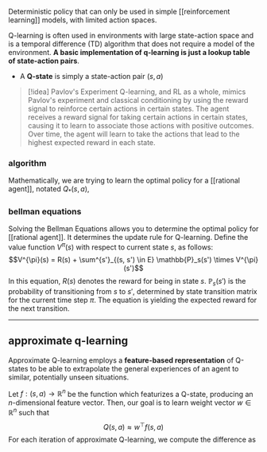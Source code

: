 Deterministic policy that can only be used in simple [[reinforcement learning]] models, with limited action spaces.

Q-learning is often used in environments with large state-action space and is a temporal difference (TD) algorithm that does not require a model of the environment. **A basic implementation of q-learning is just a lookup table of state-action pairs**.
- A **Q-state** is simply a state-action pair $(s, a)$

>[!idea] Pavlov's Experiment
>Q-learning, and RL as a whole, mimics Pavlov's experiment and classical conditioning by using the reward signal to reinforce certain actions in certain states. The agent receives a reward signal for taking certain actions in certain states, causing it to learn to associate those actions with positive outcomes. Over time, the agent will learn to take the actions that lead to the highest expected reward in each state.

### algorithm
Mathematically, we are trying to learn the optimal policy for a [[rational agent]], notated $Q_*(s, a)$, 

### bellman equations
Solving the Bellman Equations allows you to determine the optimal policy for [[rational agent]]. It determines the update rule for Q-learning. Define the value function $V^{\pi}(s)$ with respect to current state $s$, as follows:
$$V^{\pi}(s) = R(s) + \sum^{s'}_{(s, s') \in E} \mathbb{P}_s(s') \times V^{\pi}(s')$$
In this equation, $R(s)$ denotes the reward for being in state $s$. $\mathbb{P}_s(s')$ is the probability of transitioning from $s$ to $s'$, determined by state transition matrix for the current time step $\pi$. The equation is yielding the expected reward for the next transition.

---
## approximate q-learning
Approximate Q-learning employs a **feature-based representation** of Q-states to be able to extrapolate the general experiences of an agent to similar, potentially unseen situations. 

Let $f: (s, a) \rightarrow \mathbb{R}^n$ be the function which featurizes a Q-state, producing an $n$-dimensional feature vector. Then, our goal is to learn weight vector $w \in \mathbb{R}^n$ such that 
$$Q(s, a) \approx w^\top f(s, a)$$
For each iteration of approximate Q-learning, we compute the difference as 